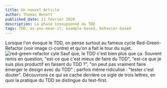 ```yaml
---
title: Un nouvel Article
author: Thomas Benett
published_date: 11 février 2020
description: La phase insoupsonné du TDD
tags: TDD, as-you-mean-it, example-based, behavior-based
---
```

Lorsque l'on évoque le TDD, on pense surtout au fameux cycle Red-Green-Refactor (voir image ci-contre) et qu'on a fait le tour du sujet.
![red-green-refactor cyle](http://dead.link)
Sauf que, le TDD c'est bien plus que ça. Souvent remis en question, "est-ce que c'est mieux de faire du TDD", "est-ce que je suis plus productif en faisant du TDD ?", "on peut pas vraiment faire émerger le design avec du TDD" ; parfois même ridiculisé : "tester c'est douter". Découvrons ce qui se cache derrière ce sigle de trois lettres, en quoi la pratique du TDD se distingue du test-first.